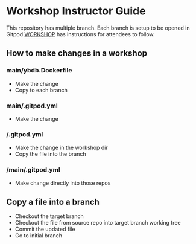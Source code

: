 # Workshop Instructor Guide

This repository has multiple branch. Each branch is setup to be opened in Gitpod
[WORKSHOP](WORKSHOPS.md) has instructions for attendees to follow.

## How to make changes in a workshop

### main/ybdb.Dockerfile
- Make the change
- Copy to each branch


### main/.gitpod.yml
- Make the change


### <branch>/.gitpod.yml
- Make the change in the workshop dir
- Copy the file into the branch

### <repo>/main/.gitpod.yml
- Make change directly into those repos

## Copy a file into a branch
- Checkout the target branch
- Checkout the file from source repo into target branch working tree
- Commit the updated file
- Go to initial branch


